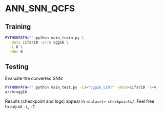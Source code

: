 # ANN_SNN_QCFS

## Training

```bash
PYTHONPATH="" python main_train.py \
  -data cifar10 -arch vgg16 \
  -L 8 \
  -dev 0 
```

## Testing

Evaluate the converted SNN:

```bash
PYTHONPATH="" python main_test.py -id="vgg16_L[8]" -data=cifar10 -T=4 -dev=0 -
arch=vgg16
```

Results (checkpoint and logs) appear in `<dataset>-checkpoints/`.
Feel free to adjust `-L`, `-T`.


